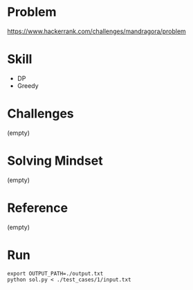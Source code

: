 
# Problem
https://www.hackerrank.com/challenges/mandragora/problem

# Skill
- DP
- Greedy

# Challenges
(empty)

# Solving Mindset
(empty)

# Reference
(empty)

# Run
```
export OUTPUT_PATH=./output.txt
python sol.py < ./test_cases/1/input.txt
```